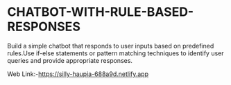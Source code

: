 # CHATBOT-WITH-RULE-BASED-RESPONSES
Build  a simple chatbot that responds to user inputs based on predefined rules.Use if-else statements or pattern matching techniques to identify user queries and provide appropriate responses.

Web Link:-https://silly-haupia-688a9d.netlify.app
